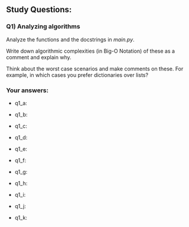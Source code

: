 ## Study Questions:

### Q1) Analyzing algorithms

Analyze the functions and the docstrings in *main.py*.

Write down algorithmic complexities (in Big-O Notation) of these as a comment and explain why.

Think about the worst case scenarios and make comments on these. For example, in which cases you prefer dictionaries over lists?

### Your answers:

* q1_a: 

* q1_b:

* q1_c:

* q1_d:

* q1_e:

* q1_f:

* q1_g:

* q1_h:

* q1_i:

* q1_j:

* q1_k:


